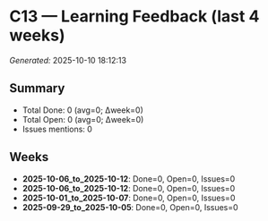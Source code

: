 # C13 — Learning Feedback (last 4 weeks)

*Generated:* 2025-10-10 18:12:13

## Summary
- Total Done: 0 (avg=0; Δweek=0)
- Total Open: 0 (avg=0; Δweek=0)
- Issues mentions: 0

## Weeks
- **2025-10-06_to_2025-10-12**: Done=0, Open=0, Issues=0
- **2025-10-06_to_2025-10-12**: Done=0, Open=0, Issues=0
- **2025-10-01_to_2025-10-07**: Done=0, Open=0, Issues=0
- **2025-09-29_to_2025-10-05**: Done=0, Open=0, Issues=0
